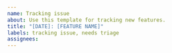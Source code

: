 ```yaml
---
name: Tracking issue
about: Use this template for tracking new features.
title: "[DATE]: [FEATURE NAME]"
labels: tracking issue, needs triage
assignees: 
---
```

